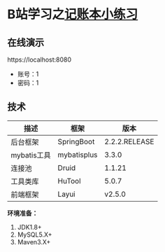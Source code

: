 # B站学习之[记账本小练习](https://www.bilibili.com/video/av68747016)

## 在线演示

https://localhost:8080

- 账号：1
- 密码：1

## 技术

| 描述         | 框架                | 版本          |
| ------------ | ------------------- | ------------- |
| 后台框架         | SpringBoot          | 2.2.2.RELEASE |
| mybatis工具 | mybatisplus          | 3.3.0        |
| 连接池       | Druid               | 1.1.21        |
| 工具类库     | HuTool              | 5.0.7         |
| 前端框架     | Layui               | v2.5.0        |

**环境准备：**

1. JDK1.8+
2. MySQL5.X+
3. Maven3.X+
